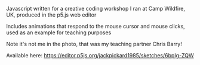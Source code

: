 Javascript written for a creative coding workshop I ran at Camp Wildfire, UK, produced in the p5.js  web editor

Includes animations that respond to the mouse cursor and mouse clicks, used as an example for teaching purposes

Note it's not me in the photo, that was my teaching partner Chris Barry!

Available here: https://editor.p5js.org/jackpickard1985/sketches/6bpIg-ZQW
